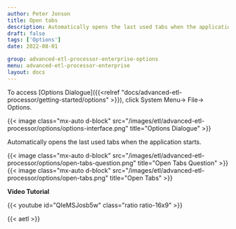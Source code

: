 ```yaml
---
author: Peter Jonson
title: Open tabs
description: Automatically opens the last used tabs when the application starts.
draft: false
tags: ['Options']
date: 2022-08-01

group: advanced-etl-processor-enterprise-options
menu: advanced-etl-processor-enterprise
layout: docs
---
```


To access [Options Dialogue]({{<relref "docs/advanced-etl-processor/getting-started/options" >}}), click System Menu-> File-> Options.

{{< image class="mx-auto d-block"  src="/images/etl/advanced-etl-processor/options/options-interface.png" title="Options Dialogue" >}}

Automatically opens the last used tabs when the application starts.

{{< image class="mx-auto d-block"  src="/images/etl/advanced-etl-processor/options/open-tabs-question.png" title="Open Tabs Question" >}}
\
{{< image class="mx-auto d-block"  src="/images/etl/advanced-etl-processor/options/open-tabs.png" title="Open Tabs" >}}

**Video Tutorial**

{{< youtube id="QIeMSJosb5w" class="ratio ratio-16x9" >}}

{{< aetl >}}
